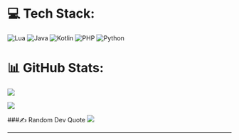 # 💻 Tech Stack:
![Lua](https://img.shields.io/badge/lua-%232C2D72.svg?style=for-the-badge&logo=lua&logoColor=white) ![Java](https://img.shields.io/badge/java-%23ED8B00.svg?style=for-the-badge&logo=openjdk&logoColor=white) ![Kotlin](https://img.shields.io/badge/kotlin-%237F52FF.svg?style=for-the-badge&logo=kotlin&logoColor=white) ![PHP](https://img.shields.io/badge/php-%23777BB4.svg?style=for-the-badge&logo=php&logoColor=white) ![Python](https://img.shields.io/badge/python-3670A0?style=for-the-badge&logo=python&logoColor=ffdd54)
# 📊 GitHub Stats:
![](https://github-readme-stats.vercel.app/api?username=suwilanjitrey&theme=dark&hide_border=false&include_all_commits=true&count_private=true)

![](https://github-readme-stats.vercel.app/api/top-langs/?username=suwilanjitrey&theme=dark&hide_border=false&include_all_commits=true&count_private=true&layout=compact)

###✍️ Random Dev Quote
![](https://quotes-github-readme.vercel.app/api?type=horizontal&theme=radical)

---
